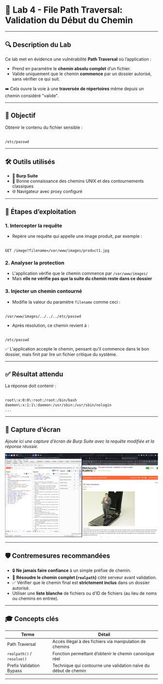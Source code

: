 
# 🧪 Lab 4 - File Path Traversal: Validation du Début du Chemin

---

## 🔍 Description du Lab

Ce lab met en évidence une vulnérabilité **Path Traversal** où l’application :

- Prend en paramètre le **chemin absolu complet** d’un fichier.
- Valide uniquement que le chemin **commence** par un dossier autorisé, sans vérifier ce qui suit.

➡️ Cela ouvre la voie à une **traversée de répertoires** même depuis un chemin considéré "valide".

---

## 🎯 Objectif

Obtenir le contenu du fichier sensible :  
```

/etc/passwd

```

---

## 🛠️ Outils utilisés

- 🧩 **Burp Suite**
- 🧠 Bonne connaissance des chemins UNIX et des contournements classiques
- 🌐 Navigateur avec proxy configuré

---

## 🚦 Étapes d’exploitation

### 1. Intercepter la requête

- Repère une requête qui appelle une image produit, par exemple :
```

GET /image?filename=/var/www/images/product1.jpg

```

### 2. Analyser la protection

- L'application vérifie que le chemin commence par `/var/www/images/`
- Mais **elle ne vérifie pas que la suite du chemin reste dans ce dossier**

### 3. Injecter un chemin contourné

- Modifie la valeur du paramètre `filename` comme ceci :
```

/var/www/images/../../../etc/passwd

```

- Après résolution, ce chemin revient à :
```

/etc/passwd

```

✅ L'application accepte le chemin, pensant qu'il commence dans le bon dossier, mais finit par lire un fichier critique du système.

---

## ✅ Résultat attendu

La réponse doit contenir :
```

root\:x:0:0\:root:/root:/bin/bash
daemon\:x:1:1\:daemon:/usr/sbin:/usr/sbin/nologin
...

```

---

## 📸 Capture d’écran 

*Ajoute ici une capture d’écran de Burp Suite avec la requête modifiée et la réponse réussie.*

![Path-Traversal](https://github.com/Kabilala/path-traversal/blob/main/lab5/lab5.png)

---

## 🛡️ Contremesures recommandées

- 🔒 **Ne jamais faire confiance** à un simple préfixe de chemin.
- 🛑 **Résoudre le chemin complet (`realpath`)** côté serveur avant validation.
- ✅ Vérifier que le chemin final est **strictement inclus** dans un dossier autorisé.
- Utiliser une **liste blanche** de fichiers ou d’ID de fichiers (au lieu de noms ou chemins en entrée).

---

## 🎓 Concepts clés

| Terme                        | Détail |
|-----------------------------|--------|
| Path Traversal              | Accès illégal à des fichiers via manipulation de chemins |
| `realpath()` / `resolve()`  | Fonction permettant d’obtenir le chemin canonique réel |
| Prefix Validation Bypass    | Technique qui contourne une validation naïve du début de chemin |

---